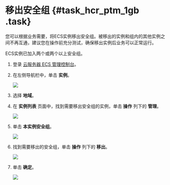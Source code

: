 # 移出安全组 {#task_hcr_ptm_1gb .task}

您可以根据业务需要，将ECS实例移出安全组。被移出的实例和组内的其他实例之间不再互通，建议您在操作前充分测试，确保移出实例后业务可以正常运行。

ECS实例已加入两个或两个以上安全组。

1.  登录 [云服务器 ECS 管理控制台](https://ecs.console.aliyun.com/?spm=a2c4g.11186623.2.9.FNEORG#/home)。 
2.  在左侧导航栏中，单击 **实例**。 

    ![](http://static-aliyun-doc.oss-cn-hangzhou.aliyuncs.com/assets/img/77359/154409091533791_zh-CN.png)

3.  选择 **地域**。 
4.  在 **实例列表** 页面中，找到需要移出安全组的实例，单击 **操作** 列下的 **管理**。 

    ![](http://static-aliyun-doc.oss-cn-hangzhou.aliyuncs.com/assets/img/77359/154409091533792_zh-CN.png)

5.  单击 **本实例安全组**。 

    ![](http://static-aliyun-doc.oss-cn-hangzhou.aliyuncs.com/assets/img/77359/154409091533793_zh-CN.png)

6.  找到需要移出的安全组，单击 **操作** 列下的 **移出**。 

    ![](http://static-aliyun-doc.oss-cn-hangzhou.aliyuncs.com/assets/img/77359/154409091533794_zh-CN.png)

7.  单击 **确定**。 

    ![](http://static-aliyun-doc.oss-cn-hangzhou.aliyuncs.com/assets/img/77359/154409091533795_zh-CN.png)


